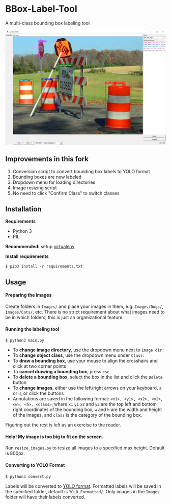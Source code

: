 BBox-Label-Tool
===============

A multi-class bounding box labeling tool

<kbd>
<img src="https://github.com/andrewhu/BBox-Label-Tool/raw/master/splash.jpg"/>
</kbd>

Improvements in this fork
-------------------------
1. Conversion script to convert bounding box labels to YOLO format
2. Bounding boxes are now labeled
3. Dropdown menu for loading directories
4. Image resizing script
5. No need to click "Confirm Class" to switch classes

Installation
------------
<!--
#### Setting up virtualenv (optional)
```
$ sudo apt-get install python3 python3-venv -y 
$ python3 -m venv venv            # Create virtual environment
$ . venv/bin/activate             # Activate virtual environment
```
If everything works, your terminal should now look something like 
```
(venv) $
```
To deactivate,
```
(venv) $ deactivate
```

#### Install requirements (Use `pip` instead of `pip3` if using virtualenv)-->
**Requirements**  
* Python 3
* PIL

**Recommended:** setup [virtualenv](https://packaging.python.org/guides/installing-using-pip-and-virtualenv/)  

**Install requirements**
```
$ pip3 install -r requirements.txt
```

Usage 
----------------------------------------
#### Preparing the images
Create folders in `Images/` and place your images in them, e.g. `Images/Dogs/`, `Images/Cats/`, etc. There is no strict requirement about what images need to be in which folders; this is just an organizational feature.
#### Running the labeling tool <!--(Use `python` instead of `python3` if using virtualenv)-->
```
$ python3 main.py 
```
* To **change image directory**, use the dropdown menu next to `Image dir:`
* To **change object class**, use the dropdown menu under `Class:`
* To **draw a bounding box**, use your mouse to align the crosshairs and click at two corner points
* To **cancel drawing a bounding box**, press `esc`
* To **delete a bounding box**, select the box in the list and click the `Delete` button
* To **change images**, either use the left/right arrows on your keyboard, `a` or `d`, or click the buttons
* Annotations are saved in the following format: `<x1>, <y1>, <x2>, <y2>, <w>, <h>, <class>`, where `x1` `y1` `x2` and `y2` are the top left and bottom right coordinates of the bounding box, `w` and `h` are the width and height of the images, and `class` is the category of the bounding box.  

Figuring out the rest is left as an exercise to the reader.
#### Help! My image is too big to fit on the screen.
Run `resize_images.py` to resize all images to a specified max height. Default is 800px.  

#### Converting to YOLO Format <!--(Use `python` instead of `python3` if using virtualenv)-->
```
$ python3 convert.py
```
Labels will be converted to [YOLO format](https://github.com/AlexeyAB/Yolo_mark/issues/60#issuecomment-401854885). Formatted labels will be saved in the specified folder, default is `YOLO_Formatted/`. Only images in the `Images` folder will have their labels converted. 

